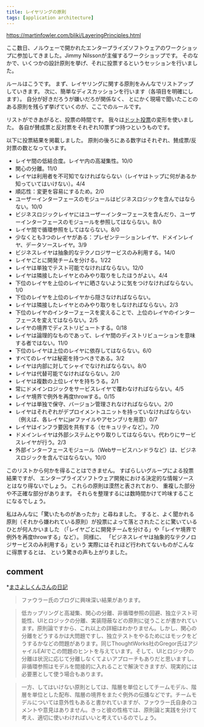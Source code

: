 ```yaml
---
title: レイヤリングの原則
tags: [application architecture]
---
```


https://martinfowler.com/bliki/LayeringPrinciples.html

ここ数日、ノルウェーで開かれたエンタープライズソフトウェアのワークショップに参加してきました。Jimmy Nilssonが主催するワークショップです。
そのなかで、いくつかの設計原則を挙げ、それに投票するというセッションを行いました。

ルールはこうです。
まず、レイヤリングに関する原則をみんなでリストアップしていきます。
次に、簡単なディスカッションを行います（各項目を明確にします）。
自分が好きだろうが嫌いだろが関係なく、
とにかく現場で聞いたことのある原則を残らず挙げていくのが、ここでのルールです。

リストができあがると、投票の時間です。
我々は[ドット投票](/DotVoting)の変形を使いました。
各自が賛成票と反対票をそれぞれ10票ずつ持つというものです。

以下に投票結果を掲載しました。
原則の後ろにある数字はそれぞれ、賛成票/反対票の数となっています。

* レイヤ間の低結合度。レイヤ内の高凝集性。10/0
* 関心の分離。11/0
* レイヤは利用者を不可知でなければならない（レイヤはトップに何があるか知っていてはいけない）。4/4
* 順応性：変更を容易にするため。2/0
* ユーザーインターフェースのモジュールはビジネスロジックを含んではならない。10/0
* ビジネスロジックレイヤにはユーザーインターフェースを含んだり、ユーザーインターフェースのモジュールを参照してはならない。8/0
* レイヤ間で循環参照をしてはならない。8/0
* 少なくとも3つのレイヤがある：プレゼンテーションレイヤ、ドメインレイヤ、データソースレイヤ。3/9
* ビジネスレイヤは抽象的なテクノロジサービスのみ利用する。14/0
* レイヤごとに開発チームを分ける。1/22
* レイヤは単独でテスト可能でなければならない。12/0
* レイヤは隣接したレイヤとのみやり取りをしたほうがよい。4/4
* 下位のレイヤを上位のレイヤに晒さないように気をつけなければならない。1/0
* 下位のレイヤを上位のレイヤから隠さなければならない。
* レイヤは隣接したレイヤとのみやり取りをしなければならない。2/3
* 下位のレイヤのインターフェースを変えることで、上位のレイヤのインターフェースを変えてはならない。2/5
* レイヤの境界でディストリビュートする。0/18
* レイヤは論理的なものであって、レイヤ間のディストリビューションを意味する者ではない。11/0
* 下位のレイヤは上位のレイヤに依存してはならない。6/0
* すべてのレイヤは秘密を持つべきである。3/2
* レイヤは内部に対してシャイでなければならない。8/0
* レイヤは代替可能でなければならない。2/0
* レイヤは複数の上位レイヤを持ちうる。2/1
* 常にドメインロジックをサービスレイヤで覆わなければならない。4/5
* レイヤ境界で例外を再度throwする。0/15
* レイヤは単独で保守、バージョン管理されなければならない。2/0
* レイヤはそれぞれがデプロイメントユニットを持っていなければならない（例えば、各レイヤにjarファイルやアセンブリを用意）0/7
* レイヤはインフラ要因を共有する（セキュリティなど）。7/0
* ドメインレイヤは外部システムとやり取りしてはならない。代わりにサービスレイヤが行う。2/3
* 外部インターフェースモジュール（Webサービスハンドラなど）は、ビジネスロジックを含んではならない。10/0

このリストから何かを得ることはできません。
すばらしいグループによる投票結果ですが、
エンタープライズソフトウェア開発における決定的な情報ソースとはなり得ないでしょう。
これらの原則は漠然と表されており、
重複した部分や不正確な部分があります。
それらを整理するには数時間かけて吟味することになるでしょう。

私はみんなに「驚いたものがあったか」と尋ねました。
すると、よく聞かれる原則（それから嫌われている原則）が投票によって落とされたことに驚いているひとが何人かいました
（「レイヤごとに開発チームを分ける」や「レイヤ境界で例外を再度throwする」など）。
同様に、
「ビジネスレイヤは抽象的なテクノロジサービスのみ利用する」という
実際にはそれほど行われてないものがこんなに得票するとは、
という驚きの声も上がりました。

## comment


*[まさよしくんさんの日記](http://mixi.jp/view_diary.pl?id=6424555)

> ファウラー氏のブログに興味深い結果があります。 

> 低カップリングと高凝集、関心の分離、非循環参照の回避、独立テスト可能性、UIとロジックの分離、実装隠蔽などの原則に従うことが書かれています。原則論ですから、これ以上の詳細はわかりません。しかし、関心の分離をどうするかは大問題ですし、独立テストをやるためにはモックをどうするかなどの問題があります。同じThoughtWorks社のGregor氏はアジャイルEAIでこの問題のヒントを与えています。そして、UIとロジックの分離は状況に応じて分離しなくてよいアプローチもありだと思いますし、非循環参照はモデルを間接的に入れることで解決できますが、現実的には必要悪として使う場合もあります。 

> 一方、してはいけない原則としては、階層を単位としてチームモデル、階層を単位とした配布、階層の境界をまたぐ例外の伝播などです。チームモデルについては意外性もあると書かれていますが、ファウラー氏自身のコメントや意見はありません。きっと彼の性格では、原則論と実践を分けて考え、適切に使いわければいいと考えているのでしょう。

